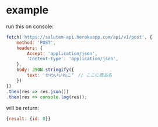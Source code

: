 # example

run this on console:

```js
fetch('https://salutem-api.herokuapp.com/api/v1/post', {
	method: 'POST',
	headers: {
		Accept: 'application/json',
		'Content-Type': 'application/json',
	},
	body: JSON.stringify({
		text: 'かわいいねこ'　// ここに商品名
	})
})
.then(res => res.json())
.then(res => console.log(res));
```

will be return:

```js
{result: {id: 0}}
```
